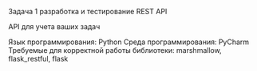 Задача  1 разработка и тестирование REST API

API для учета ваших задач

Язык программирования: Python
Среда программирования: PyCharm
Требуемые для корректной работы библиотеки: marshmallow, flask_restful, flask
